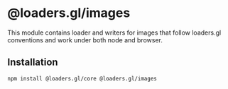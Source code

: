 # @loaders.gl/images

This module contains loader and writers for images that follow loaders.gl conventions and work under both node and browser.

## Installation

```bash
npm install @loaders.gl/core @loaders.gl/images
```
